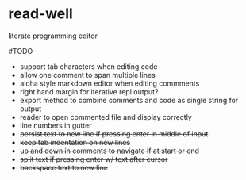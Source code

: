 read-well
=========

literate programming editor

#TODO
* ~~support tab characters when editing code~~
* allow one comment to span multiple lines
* aloha style markdown editor when editing commments
* right hand margin for iterative repl output?
* export method to combine comments and code as single string for output
* reader to open commented file and display correctly
* line numbers in gutter
* ~~persist text to new line if pressing enter in middle of input~~
* ~~keep tab indentation on new lines~~
* ~~up and down in comments to navigate if at start or end~~ 
* ~~split text if pressing enter w/ text after cursor~~
* ~~backspace text to new line~~
